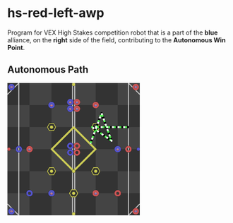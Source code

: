 # hs-red-left-awp
Program for VEX High Stakes competition robot that is a part of the **blue** alliance, on the **right** side of the field, contributing to the **Autonomous Win Point**.

## Autonomous Path
<img src=svgs/autonomous.svg width="300" height="300"/>